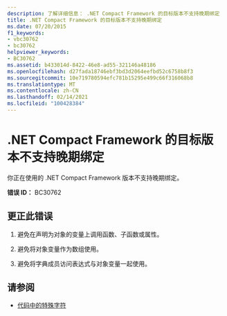 ```yaml
---
description: 了解详细信息： .NET Compact Framework 的目标版本不支持晚期绑定
title: .NET Compact Framework 的目标版本不支持晚期绑定
ms.date: 07/20/2015
f1_keywords:
- vbc30762
- bc30762
helpviewer_keywords:
- BC30762
ms.assetid: b433014d-8422-46e8-ad55-321146a48186
ms.openlocfilehash: d27fada18746ebf3bd3d2064eefbd52c6758b8f3
ms.sourcegitcommit: 10e719780594efc781b15295e499c66f316068b8
ms.translationtype: MT
ms.contentlocale: zh-CN
ms.lasthandoff: 02/14/2021
ms.locfileid: "100428384"
---
```

# <a name="the-targeted-version-of-the-net-compact-framework-does-not-support-latebinding"></a>.NET Compact Framework 的目标版本不支持晚期绑定

你正在使用的 .NET Compact Framework 版本不支持晚期绑定。  
  
 **错误 ID：** BC30762  
  
## <a name="to-correct-this-error"></a>更正此错误  
  
1. 避免在声明为对象的变量上调用函数、子函数或属性。  
  
2. 避免将对象变量作为数组使用。  
  
3. 避免将字典成员访问表达式与对象变量一起使用。  
  
## <a name="see-also"></a>请参阅

- [代码中的特殊字符](../programming-guide/program-structure/special-characters-in-code.md)
